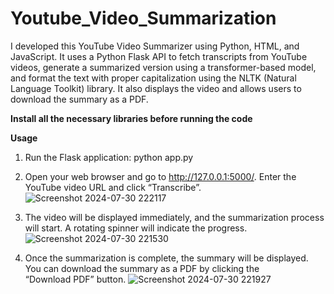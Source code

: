# Youtube_Video_Summarization
I developed this YouTube Video Summarizer using Python, HTML, and JavaScript. It uses a Python Flask API to fetch transcripts from YouTube videos, generate a summarized version using a transformer-based model, and format the text with proper capitalization using the NLTK (Natural Language Toolkit) library. It also displays the video and allows users to download the summary as a PDF.

**Install all the necessary libraries before running the code**

**Usage**
1. Run the Flask application: python app.py
2. Open your web browser and go to http://127.0.0.1:5000/. Enter the YouTube video URL and click “Transcribe”.
   ![Screenshot 2024-07-30 222117](https://github.com/user-attachments/assets/feb0ea2e-46b9-4b18-aaf0-f33199ddaf57)

3. The video will be displayed immediately, and the summarization process will start. A rotating spinner will indicate the progress.
   ![Screenshot 2024-07-30 221530](https://github.com/user-attachments/assets/22d3f77e-4179-4bd9-8a79-a8811df846f5)

4. Once the summarization is complete, the summary will be displayed. You can download the summary as a PDF by clicking the “Download PDF” button.
   ![Screenshot 2024-07-30 221927](https://github.com/user-attachments/assets/594437e7-3481-453f-9439-035c6196c2ad)

